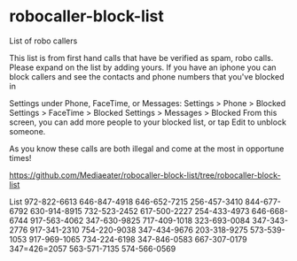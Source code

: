 # robocaller-block-list
List of robo callers



This list is from first hand calls that have be verified as spam, robo calls.   Please expand on the list by adding yours.
If you have an iphone you can block callers and see the contacts and phone numbers that you've blocked in 

Settings under Phone, FaceTime, or Messages:
Settings > Phone > Blocked
Settings > FaceTime > Blocked
Settings > Messages > Blocked
From this screen, you can add more people to your blocked list, or tap Edit to unblock someone.

As you know these calls are both illegal and come at the most in opportune times! 

https://github.com/Mediaeater/robocaller-block-list/tree/robocaller-block-list


List
972-822-6613
646-847-4918
646-652-7215
256-457-3410
844-677-6792
630-914-8915
732-523-2452
617-500-2227
254-433-4973
646-668-6744
917-563-4062
347-630-9825
717-409-1018
323-693-0084
347-343-2776
917-341-2310
754-220-9038
347-434-9676
203-318-9275
573-539-1053
917-969-1065
734-224-6198
347-846-0583
667-307-0179
347=426=2057
563-571-7135
574-566-0569
